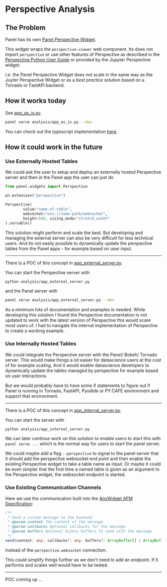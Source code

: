 # Perspective Analysis

## The Problem

Panel has its own [Panel Perspective Widget](https://panel.holoviz.org/reference/index.html).

This widget wraps the `perspective-viewer` web component. Its does not import `perspective` or use other features of Perspective as described in the [Perspective Python User Guide](https://perspective.finos.org/docs/python/) or provided by the Jupyter Perspective widget.

I.e. the Panel Perspective Widget does not scale in the same way as the Juyter Perspective Widget or as a *best practice* solution based on a Tornado or FastAPI backend.

## How it works today

See [app_as_is.py](app_is_is.py).

```bash
panel serve analysis/app_as_is.py --dev
```

You can check out the typescript implementation [here](https://github.com/holoviz/panel/blob/main/panel/models/perspective.ts).

## How it could work in the future

### Use Externally Hosted Tables

We could ask the user to setup and deploy an externally hosted Perspective server and then in the Panel app the user can just do

```python
from panel.widgets import Perspective

pn.extension("perspective")

Perspective(
        value="name-of-table",
        websocket="wss://some-path/websocket",
        height=500, sizing_mode="stretch_width"
).servable()
```

This solution might perform and scale the best. But developing and managing the external server can also be very difficult for less technical users. And its not easily possible to dynamically update the perspective tables from the Panel apps - for example based on user input.

---

There is a POC of this concept in [app_external_server.py](app_external_server.py).

You can start the Perspective server with

```bash
python analysis/app_external_server.py
```

and the Panel server with

```bash
panel serve analysis/app_external_server.py --dev
```

As a minimum lots of documentation and examples is needed. While developing this solution I found the Perspective documentation is not updated to work with the latest version of Perspective this would scare most users of. I had to navigate the internal implementation of Perspective to create a working example.

### Use Internally Hosted Tables

We could integrate the Perspective server with the Panel/ Bokeh/ Tornado server. This would make things a lot easier for datascience users at the cost of for example scaling. And it would enable datascience developers to dynamically update the tables managed by perspective for example based on user interactions.

But we would probably have to have some if statements to figure out if Panel is running in Tornado, FastAPI, Pyodide or PY.CAFE environment and support that environment.

---

There is a POC of this concept in [app_internal_server.py](app_internal_server.py).

You can start the server with

```bash
python analysis/app_internal_server.py
```

We can later continue work on this solution to enable users to start this with `panel serve ...` which is the normal way for users to start the panel server.

We could maybe add a flag `--perspective` to signal to the panel server that it should add the perspective websocket end point and then enable the existing Perspective widget to take a table name as input. Or maybe it could be even simpler that the first time a named table is given as an argument to the Perspective widget, the websocket endpoint is started.

### Use Existing Communication Channels

Here we use the communication built into the [AnyWidget AFM Specification](https://anywidget.dev/en/afm/):

```typescript
/**
 * Send a custom message to the backend
 * @param content The content of the message
 * @param callbacks Optional callbacks for the message
 * @param buffers Optional binary buffers to send with the message
 */
send(content: any, callbacks?: any, buffers?: ArrayBuffer[] | ArrayBufferView[]): void;
```

instead of the `perspective.websocket` connection.

This could simplify things further as we don't need to add an endpoint. If it performs and scales well would have to be tested.

---

POC coming up ...
